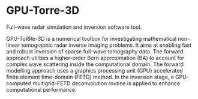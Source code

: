 # GPU-Torre-3D
Full-wave radar simulation and inversion software tool.

GPU-ToRRe-3D is a numerical toolbox for investigating mathematical non-linear tomographic radar inverse imaging problems. It aims at enabling fast and robust inversion of sparse full-wave tomography data. The forward approach utilizes a higher-order Born approximation (BA) to account for complex wave scattering inside the computational domain. The forward modelling approach uses a graphics processing unit (GPU) accelerated finite element time-domain (FETD) method. In the inversion stage, a GPU-computed multigrid-FETD deconvolution routine is applied to enhance computational performance. 
